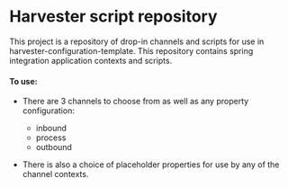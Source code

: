 Harvester script repository
================================================================================
This project is a repository of drop-in channels and scripts for use in harvester-configuration-template.
This repository contains spring integration application contexts and scripts.

#### To use:
* There are 3 channels to choose from as well as any property configuration:
  * inbound
  * process
  * outbound

* There is also a choice of placeholder properties for use by any of the channel contexts.
